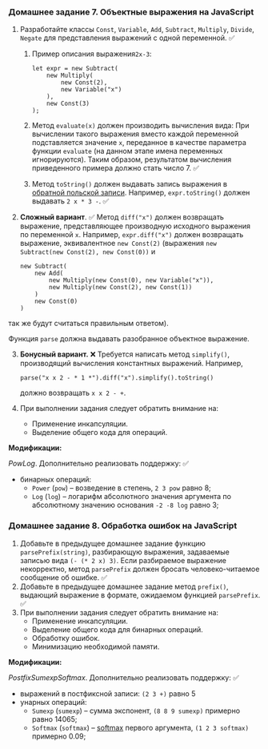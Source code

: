 ### Домашнее задание 7. Объектные выражения на JavaScript

1. Разработайте классы `Const`, `Variable`, `Add`, `Subtract`, `Multiply`, `Divide`, `Negate` для представления выражений с одной переменной. ✅
   1. Пример описания выражения`2x-3`:
      ```
      let expr = new Subtract(
          new Multiply(
              new Const(2),
              new Variable("x")
          ),
          new Const(3)
      );
      ```

   2. Метод `evaluate(x)` должен производить вычисления вида: При вычислении такого выражения вместо каждой переменной подставляется значение `x`, переданное в качестве параметра функции `evaluate` (на данном этапе имена переменных игнорируются). Таким образом, результатом вычисления приведенного примера должно стать число 7. ✅

   3. Метод `toString()` должен выдавать запись выражения в [обратной польской записи](http://ru.wikipedia.org/wiki/Обратная_польская_запись). Например, `expr.toString()` должен выдавать `2 x * 3 -`. ✅

2. **Сложный вариант**. ✅
   Метод `diff("x")` должен возвращать выражение, представляющее производную исходного выражения по переменной `x`. Например, `expr.diff("x")` должен возвращать выражение, эквивалентное `new Const(2)` (выражения `new Subtract(new Const(2), new Const(0))` и
   
   ```
   new Subtract(
       new Add(
           new Multiply(new Const(0), new Variable("x")),
           new Multiply(new Const(2), new Const(1))
       )
       new Const(0)
   )
   ```
так же будут считаться правильным ответом).
   
Функция `parse` должна выдавать разобранное объектное выражение.
   
3. **Бонусный вариант.** ❌
    Требуется написать метод `simplify()`, производящий вычисления константных выражений. Например,
    
    `parse("x x 2 - * 1 *").diff("x").simplify().toString()`
    
    должно возвращать `x x 2 - +`.

4. При выполнении задания следует обратить внимание на:

   - Применение инкапсуляции.
   - Выделение общего кода для операций.

**Модификации:**

*PowLog*. Дополнительно реализовать поддержку: ✅

- бинарных операций:
  - `Power` (`pow`) – возведение в степень, `2 3 pow` равно 8;
  - `Log` (`log`) – логарифм абсолютного значения аргумента по абсолютному значению основания `-2 -8 log` равно 3;

### Домашнее задание 8. Обработка ошибок на JavaScript

1. Добавьте в предыдущее домашнее задание функцию `parsePrefix(string)`, разбирающую выражения, задаваемые записью вида `(- (* 2 x) 3)`. Если разбираемое выражение некорректно, метод `parsePrefix` должен бросать человеко-читаемое сообщение об ошибке. ✅
2. Добавьте в предыдущее домашнее задание метод `prefix()`, выдающий выражение в формате, ожидаемом функцией `parsePrefix`. ✅
3. При выполнении задания следует обратить внимание на:
   - Применение инкапсуляции.
   - Выделение общего кода для бинарных операций.
   - Обработку ошибок.
   - Минимизацию необходимой памяти.

**Модификации:**

*PostfixSumexpSoftmax*. Дополнительно реализовать поддержку: ✅

- выражений в постфиксной записи: `(2 3 +)` равно 5
- унарных операций:
  - `Sumexp` (`sumexp`) – сумма экспонент, `(8 8 9 sumexp)` примерно равно 14065;
  - `Softmax` (`softmax`) – [softmax](https://ru.wikipedia.org/wiki/Softmax) первого аргумента, `(1 2 3 softmax)` примерно 0.09;